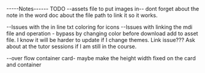 -----Notes------
TODO
--assets file to put images in-- dont forget about the note in the word doc about the file path to link it so it works.

--Issues with the in line txt coloring for icons
--Issues with linking the mdi file and operation - bypass by changing color before download add to asset file. I know it will be harder to update if I change themes. Link issue??? Ask about at the tutor sessions if I am still in the course.

--over flow container card- maybe make the height width fixed on the card and container
